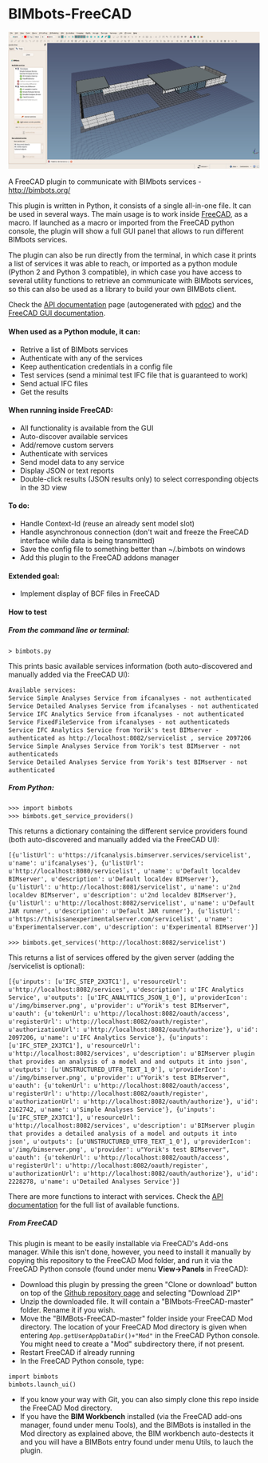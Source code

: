 # BIMbots-FreeCAD

![](doc/images/bimbots-ui-01.jpg)



A FreeCAD plugin to communicate with BIMbots services - http://bimbots.org/

This plugin is written in Python, it consists of a single all-in-one file. It can be used in several ways. The main usage is to work inside [FreeCAD](http://www.freecadweb.org), as a macro. If launched as a macro or imported from the FreeCAD python console, the plugin will show a full GUI panel that allows to run different BIMbots services.

The plugin can also be run directly from the terminal, in which case it prints a list of services it was able to reach, or imported as a python module (Python 2 and Python 3 compatible), in which case you have access to several utility functions to retrieve an communicate with BIMbots services, so this can also be used as a library to build your own BIMBots client.

Check the [API documentation](doc/documentation.md) page (autogenerated with [pdoc](https://pdoc3.github.io/pdoc/)) and the [FreeCAD GUI documentation](doc/ui-documentation.md).

#### When used as a Python module, it can:

* Retrive a list of BIMbots services
* Authenticate with any of the services
* Keep authentication credentials in a config file
* Test services (send a minimal test IFC file that is guaranteed to work)
* Send actual IFC files
* Get the results

#### When running inside FreeCAD:

* All functionality is available from the GUI
* Auto-discover available services
* Add/remove custom servers
* Authenticate with services
* Send model data to any service
* Display JSON or text reports
* Double-click results (JSON results only) to select corresponding objects in the 3D view

#### To do:

* Handle Context-Id (reuse an already sent model slot)
* Handle asynchronous connection (don't wait and freeze the FreeCAD interface while data is being transmitted)
* Save the config file to something better than ~/.bimbots on windows
* Add this plugin to the FreeCAD addons manager

#### Extended goal:

* Implement display of BCF files in FreeCAD

#### How to test

##### From the command line or terminal:

`> bimbots.py`

This prints basic available services information (both auto-discovered and manually added via the FreeCAD UI):

```
Available services:
Service Simple Analyses Service from ifcanalyses - not authenticated
Service Detailed Analyses Service from ifcanalyses - not authenticated
Service IFC Analytics Service from ifcanalyses - not authenticated
Service FixedFileService from ifcanalyses - not authenticateds
Service IFC Analytics Service from Yorik's test BIMserver - authenticated as http://localhost:8082/servicelist , service 2097206
Service Simple Analyses Service from Yorik's test BIMserver - not authenticateds
Service Detailed Analyses Service from Yorik's test BIMserver - not authenticated
```

##### From Python:

```
>>> import bimbots
>>> bimbots.get_service_providers()
```

This returns a dictionary containing the different service providers found (both auto-discovered and manually added via the FreeCAD UI):

```
[{u'listUrl': u'https://ifcanalysis.bimserver.services/servicelist', u'name': u'ifcanalyses'}, {u'listUrl': u'http://localhost:8080/servicelist', u'name': u'Default localdev BIMserver', u'description': u'Default localdev BIMserver'}, {u'listUrl': u'http://localhost:8081/servicelist', u'name': u'2nd localdev BIMserver', u'description': u'2nd localdev BIMserver'}, {u'listUrl': u'http://localhost:8082/servicelist', u'name': u'Default JAR runner', u'description': u'Default JAR runner'}, {u'listUrl': u'https://thisisanexperimentalserver.com/servicelist', u'name': u'Experimentalserver.com', u'description': u'Experimental BIMserver'}]
```

`>>> bimbots.get_services('http://localhost:8082/servicelist')`

This returns a list of services offered by the given server (adding the /servicelist is optional):

```
[{u'inputs': [u'IFC_STEP_2X3TC1'], u'resourceUrl': u'http://localhost:8082/services', u'description': u'IFC Analytics Service', u'outputs': [u'IFC_ANALYTICS_JSON_1_0'], u'providerIcon': u'/img/bimserver.png', u'provider': u"Yorik's test BIMserver", u'oauth': {u'tokenUrl': u'http://localhost:8082/oauth/access', u'registerUrl': u'http://localhost:8082/oauth/register', u'authorizationUrl': u'http://localhost:8082/oauth/authorize'}, u'id': 2097206, u'name': u'IFC Analytics Service'}, {u'inputs': [u'IFC_STEP_2X3TC1'], u'resourceUrl': u'http://localhost:8082/services', u'description': u'BIMserver plugin that provides an analysis of a model and and outputs it into json', u'outputs': [u'UNSTRUCTURED_UTF8_TEXT_1_0'], u'providerIcon': u'/img/bimserver.png', u'provider': u"Yorik's test BIMserver", u'oauth': {u'tokenUrl': u'http://localhost:8082/oauth/access', u'registerUrl': u'http://localhost:8082/oauth/register', u'authorizationUrl': u'http://localhost:8082/oauth/authorize'}, u'id': 2162742, u'name': u'Simple Analyses Service'}, {u'inputs': [u'IFC_STEP_2X3TC1'], u'resourceUrl': u'http://localhost:8082/services', u'description': u'BIMserver plugin that provides a detailed analysis of a model and outputs it into json', u'outputs': [u'UNSTRUCTURED_UTF8_TEXT_1_0'], u'providerIcon': u'/img/bimserver.png', u'provider': u"Yorik's test BIMserver", u'oauth': {u'tokenUrl': u'http://localhost:8082/oauth/access', u'registerUrl': u'http://localhost:8082/oauth/register', u'authorizationUrl': u'http://localhost:8082/oauth/authorize'}, u'id': 2228278, u'name': u'Detailed Analyses Service'}]
```

There are more functions to interact with services. Check the [API documentation](doc/documentation.md) for the full list of available functions.

##### From FreeCAD

This plugin is meant to be easily installable via FreeCAD's Add-ons manager. While this isn't done, however, you need to install it manually by copying this repository to the FreeCAD Mod folder, and run it via the FreeCAD Python console (found under menu **View->Panels** in FreeCAD):

* Download this plugin by pressing the green "Clone or download" button on top of the [Github repository page](https://github.com/opensourceBIM/BIMbots-FreeCAD) and selecting "Download ZIP"
* Unzip the downloaded file. It will contain a "BIMbots-FreeCAD-master" folder. Rename it if you wish.
* Move the "BIMBots-FreeCAD-master" folder inside your FreeCAD Mod directory. The location of your FreeCAD Mod directory  is given when entering `App.getUserAppDataDir()+"Mod"` in the FreeCAD Python console. You might need to create a "Mod" subdirectory there, if not present.
* Restart FreeCAD if already running
* In the FreeCAD Python console, type: 
```
import bimbots
bimbots.launch_ui()
```
* If you know your way with Git, you can also simply clone this repo inside the FreeCAD Mod directory.
* If you have the **BIM Workbench** installed (via the FreeCAD add-ons manager, found under menu Tools), and the BIMBots is installed in the Mod directory as explained above, the BIM workbench auto-destects it and you will have a BIMBots entry found under menu Utils, to lauch the plugin.
